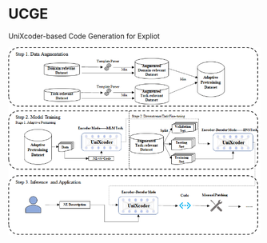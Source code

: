 # UCGE
UniXcoder-based Code Generation for Expliot
<div align='center'>
<img src="./images/UCGE.png">
</div>
